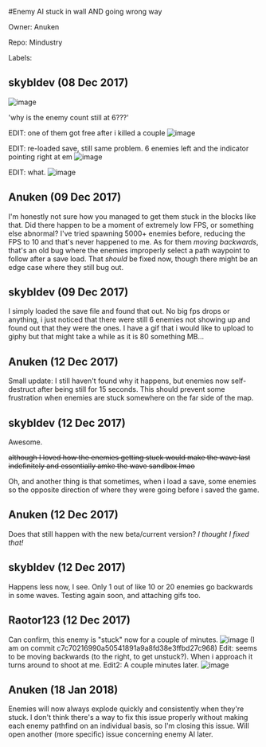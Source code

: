 #Enemy AI stuck in wall AND going wrong way

Owner: Anuken

Repo: Mindustry

Labels: 

## skybldev (08 Dec 2017)

![image](https://user-images.githubusercontent.com/30189017/33750732-f410187a-dba3-11e7-8162-15a45e51abd3.png)

'why is the enemy count still at 6???'

EDIT:
one of them got free after i killed a couple
![image](https://user-images.githubusercontent.com/30189017/33750797-64190122-dba4-11e7-9e15-1d4aaf2ced4c.png)

EDIT: 
re-loaded save, still same problem. 6 enemies left and the indicator pointing right at em
![image](https://user-images.githubusercontent.com/30189017/33750823-8cb38666-dba4-11e7-9cfd-507fc1129bab.png)

EDIT: 
what.
![image](https://user-images.githubusercontent.com/30189017/33787908-5f698bbc-dc3d-11e7-9419-c9dcaac2f2e5.png)


## Anuken (09 Dec 2017)

I'm honestly not sure how you managed to get them stuck in the blocks like that. Did there happen to be a moment of extremely low FPS, or something else abnormal? I've tried spawning 5000+ enemies before, reducing the FPS to 10 and that's never happened to me.
As for them _moving backwards_, that's an old bug where the enemies improperly select a path waypoint to follow after a save load. That _should_ be fixed now, though there might be an edge case where they still bug out. 

## skybldev (09 Dec 2017)

I simply loaded the save file and found that out. No big fps drops or anything, i just noticed that there were still 6 enemies not showing up and found out that they were the ones. I have a gif that i would like to upload to giphy but that might take a while as it is 80 something MB...

## Anuken (12 Dec 2017)

Small update: I still haven't found why it happens, but enemies now self-destruct after being still for 15 seconds. This should prevent some frustration when enemies are stuck somewhere on the far side of the map.

## skybldev (12 Dec 2017)

Awesome. 

~~although I loved how the enemies getting stuck would make the wave last indefinitely and essentially amke the wave sandbox lmao~~

Oh, and another thing is that sometimes, when i load a save, some enemies so the opposite direction of where they were going before i saved the game.

## Anuken (12 Dec 2017)

Does that still happen with the new beta/current version? _I thought I fixed that!_

## skybldev (12 Dec 2017)

Happens less now, I see. Only 1 out of like 10 or 20 enemies go backwards in some waves. Testing again soon, and attaching gifs too.

## Raotor123 (12 Dec 2017)

Can confirm, this enemy is "stuck" now for a couple of minutes.
![image](https://user-images.githubusercontent.com/25741824/33913583-b542c048-df9a-11e7-962a-ab99562d3b32.png)
(I am on commit c7c70216990a50541891a9a8fd38e3ffbd27c968) 
Edit: seems to be moving backwards (to the right, to get unstuck?). When i approach it turns around to shoot at me. 
Edit2: A couple minutes later.
![image](https://user-images.githubusercontent.com/25741824/33914195-68523bda-df9d-11e7-917d-a8245743f2df.png)


## Anuken (18 Jan 2018)

Enemies will now always explode quickly and consistently when they're stuck. I don't think there's a way to fix this issue properly without making each enemy pathfind on an individual basis, so I'm closing this issue. Will open another (more specific) issue concerning enemy AI later.

